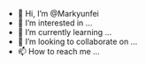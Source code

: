 - 👋 Hi, I’m @Markyunfei
- 👀 I’m interested in ...
- 🌱 I’m currently learning ...
- 💞️ I’m looking to collaborate on ...
- 📫 How to reach me ...

<!---
Markyunfei/Markyunfei is a ✨ special ✨ repository because its `README.md` (this file) appears on your GitHub profile.
You can click the Preview link to take a look at your changes.
--->
<!DOCTYPE html>
<html>
	<head>
		<meta charset="utf-8">
		<title></title>
		<style type="text/css">
	
		 img{
		 
			width: 50rem;
			height:auto;
			display: block;
			margin:0,auto;
			
			 /* 滤镜属性 */
			 -webkit-filter:grayscale(1);
			
			 transition:all 3s;
		 }
		 img:hover
		 {
			 -webkit-filter:none ;
			
		 }
		.img1
		{
			/* 滤镜属性
			  设置灰度，
			 
			 */
			-webkit-filter:grayscale(1);
						
			transition:all 3s;
		}
	    .img2
		{
			/* 
			滤镜属性
			 设置亮度
			 */
			-webkit-filter:brightness(0);
		}
		.img3
		{
			/* 
			 亮度*/
			-webkit-filter:sepia(0);
		}
		.img4
		{
			/* 
			 
			 模糊度*/
			-webkit-filter:blur(100px);
		}
		.img5
		{
			/*  
			对比度*/
			-webkit-filter:contrast(1);
		}
		.img6
		{
			/*  
			对比度*/
			-webkit-filter:saturate(1);
		}
		</style>
	</head>
	<body>
		<img class="img1" src="img/src=http___img2.autotimes.com.cn_news_2021_09_0911_101217568307.jpg&refer=http___img2.autotimes.com.jpg">
		
		<img class ="img2" src="img/src=http___img2.autotimes.com.cn_news_2021_09_0911_101217568307.jpg&refer=http___img2.autotimes.com.jpg" >
		<img class ="img3" src="img/src=http___img2.autotimes.com.cn_news_2021_09_0911_101217568307.jpg&refer=http___img2.autotimes.com.jpg" >
		<img class ="img4" src="img/src=http___img2.autotimes.com.cn_news_2021_09_0911_101217568307.jpg&refer=http___img2.autotimes.com.jpg" >
		<img class ="img5" src="img/src=http___img2.autotimes.com.cn_news_2021_09_0911_101217568307.jpg&refer=http___img2.autotimes.com.jpg" >
		<img class ="img6" src="img/src=http___img2.autotimes.com.cn_news_2021_09_0911_101217568307.jpg&refer=http___img2.autotimes.com.jpg" >
	</body>
</html>

<!DOCTYPE html>
<html>
	<head>
		<meta charset="utf-8" />
		<title></title>
	    <style type="text/css">
		img{
			width: 400px;
			height: auto;
			display: block;
			margin: 0,auto;
			/* 滤镜属性 */
			webkit-filter:grayscale(1);
			
		}
		</style>
	</head>
	<body>
		
		<img src="./img/src=http___img2.autotimes.com.cn_news_2021_09_0911_101217568307.jpg&refer=http___img2.autotimes.com.jpg">
	</body>
</html>

